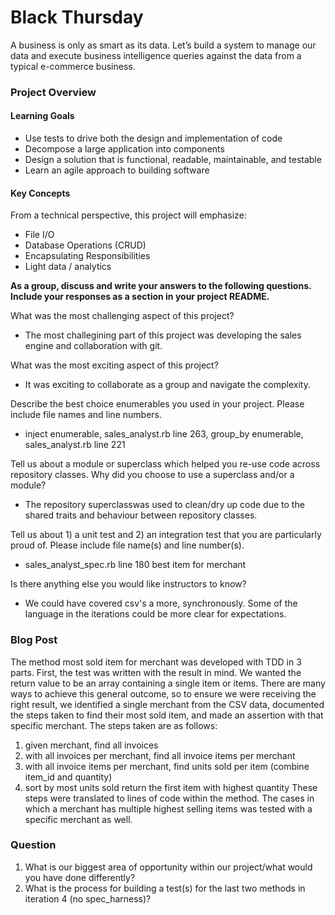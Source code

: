 # Black Thursday

A business is only as smart as its data. Let’s build a system to manage our data and execute business intelligence queries against the data from a typical e-commerce business.

### Project Overview
#### Learning Goals
* Use tests to drive both the design and implementation of code
* Decompose a large application into components
* Design a solution that is functional, readable, maintainable, and testable
* Learn an agile approach to building software
#### Key Concepts
From a technical perspective, this project will emphasize:

* File I/O
* Database Operations (CRUD)
* Encapsulating Responsibilities
* Light data / analytics


**As a group, discuss and write your answers to the following questions. Include your responses as a section in your project README.**

What was the most challenging aspect of this project?
* The most challegining part of this project was developing the sales engine and collaboration with git.

What was the most exciting aspect of this project?
* It was exciting to collaborate as a group and navigate the complexity.

Describe the best choice enumerables you used in your project. Please include file names and line numbers.
* inject enumerable, sales_analyst.rb line 263, group_by enumerable, sales_analyst.rb line 221


Tell us about a module or superclass which helped you re-use code across repository classes. Why did you choose to use a superclass and/or a module?
* The repository superclasswas used to clean/dry up code due to the shared traits and behaviour between repository classes.


Tell us about 1) a unit test and 2) an integration test that you are particularly proud of. Please include file name(s) and line number(s).
* sales_analyst_spec.rb line 180 best item for merchant


Is there anything else you would like instructors to know?
* We could have covered csv's a more, synchronously. Some of the language in the iterations could be more clear for expectations.

### Blog Post

The method most sold item for merchant was developed with TDD in 3 parts. First, the test was written with the result in mind. We wanted the return value to be an array containing a single item or items. There are many ways to achieve this general outcome, so to ensure we were receiving the right result, we identified a single merchant from the CSV data, documented the steps taken to find their most sold item, and made an assertion with that specific merchant. The steps taken are as follows:
1. given merchant, find all invoices
1. with all invoices per merchant, find all invoice items per merchant
1. with all invoice items per merchant, find units sold per item (combine item_id and quantity)
1. sort by most units sold
return the first item with highest quantity
These steps were translated to lines of code within the method.
The cases in which a merchant has multiple highest selling items was tested with a specific merchant as well.

### Question
1. What is our biggest area of opportunity within our project/what would you have done differently?
1. What is the process for building a test(s) for the last two methods in iteration 4 (no spec_harness)?

